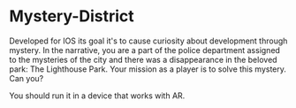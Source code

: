 # Mystery-District
 Developed for IOS its goal it's to cause curiosity about development through mystery. In the narrative, you are a part of the police department assigned to the mysteries of the city and there was a disappearance in the beloved park: The Lighthouse Park. Your mission as a player is to solve this mystery. Can you? 
 
You should run it in a device that works with AR.
